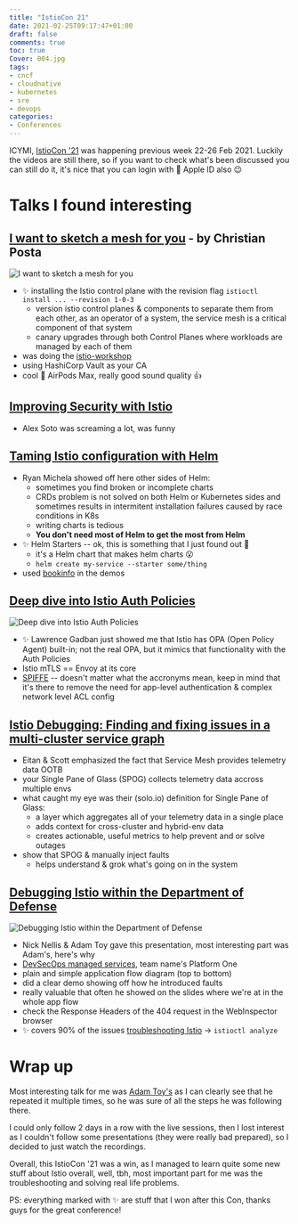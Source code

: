 ```yaml
---
title: "IstioCon 21"
date: 2021-02-25T09:17:47+01:00
draft: false
comments: true
toc: true
Cover: 004.jpg
tags:
- cncf
- cloudnative
- kubernetes
- sre
- devops
categories:
- Conferences
---
```


ICYMI, [IstioCon '21][1] was happening previous week 22-26 Feb 2021. Luckily the videos are still there, so if you want to check what's
been discussed you can still do it, it's nice that you can login with  Apple ID also :wink:

# Talks I found interesting

## [I want to sketch a mesh for you][2] - by Christian Posta
![I want to sketch a mesh for you](/002.png)
* :sparkles: installing the Istio control plane with the revision flag `istioctl install ... --revision 1-0-3`
  * version istio control planes & components to separate them from each other, as an operator of a system,
    the service mesh is a critical component of that system
  * canary upgrades through both Control Planes where workloads are managed by each of them
* was doing the [istio-workshop][3]
* using HashiCorp Vault as your CA
* cool  AirPods Max, really good sound quality :thumbsup:
## [Improving Security with Istio][4]
* Alex Soto was screaming a lot, was funny

## [Taming Istio configuration with Helm][5]
* Ryan Michela showed off here other sides of Helm:
  * sometimes you find broken or incomplete charts
  * CRDs problem is not solved on both Helm or Kubernetes sides and sometimes results in
    intermitent installation failures caused by race conditions in K8s
  * writing charts is tedious
  * **You don't need most of Helm to get the most from Helm**
* :sparkles: Helm Starters -- ok, this is something that I just found out :thinking:
  * it's a Helm chart that makes helm charts :open_mouth:
  * `helm create my-service --starter some/thing`
* used [bookinfo][bookinfo] in the demos

## [Deep dive into Istio Auth Policies][6]
![Deep dive into Istio Auth Policies](/003.png)
* :sparkles: Lawrence Gadban just showed me that Istio has OPA (Open Policy Agent) built-in;
  not the real OPA, but it mimics that functionality with the Auth Policies
* Istio mTLS == Envoy at its core
* [SPIFFE][spiffe] -- doesn't matter what the accronyms mean, keep in mind that it's there to
  remove the need for app-level authentication & complex network level ACL config
## [Istio Debugging: Finding and fixing issues in a multi-cluster service graph][7]
* Eitan & Scott emphasized the fact that Service Mesh provides telemetry data OOTB
* your Single Pane of Glass (SPOG) collects telemetry data accross multiple envs
* what caught my eye was their (solo.io) definition for Single Pane of Glass:
  * a layer which aggregates all of your telemetry data in a single place
  * adds context for cross-cluster and hybrid-env data
  * creates actionable, useful metrics to help prevent and or solve outages
* show that SPOG & manually inject faults
  * helps understand & grok what's going on in the system

## [Debugging Istio within the Department of Defense][8]
![Debugging Istio within the Department of Defense](/001.png)
* Nick Nellis & Adam Toy gave this presentation, most interesting part was Adam's, here's why
* [DevSecOps managed services][8], team name's Platform One
* plain and simple application flow diagram (top to bottom)
* did a clear demo showing off how he introduced faults
* really valuable that often he showed on the slides where we're at in the whole app flow
* check the Response Headers of the 404 request in the WebInspector browser
* :sparkles: covers 90% of the issues [troubleshooting Istio][analyze] -> `istioctl analyze`

# Wrap up

Most interesting talk for me was [Adam Toy's][8] as I can clearly see that he repeated it multiple times, so
he was sure of all the steps he was following there.

I could only follow 2 days in a row with the live sessions, then I lost interest as I couldn't follow some
presentations (they were really bad prepared), so I decided to just watch the recordings.

Overall, this IstioCon '21 was a win, as I managed to learn quite some new stuff about Istio overall, well, tbh, most
important part for me was the troubleshooting and solving real life problems.

PS: everything marked with :sparkles: are stuff that I won after this Con, thanks guys for the great conference!

[1]: https://events.istio.io/istiocon-2021
[2]: https://www.crowdcast.io/e/istiocon-2021/3
[3]: https://github.com/layer5io/istio-service-mesh-workshop
[4]: https://www.crowdcast.io/e/istiocon-2021/5
[5]: https://www.crowdcast.io/e/istiocon-2021/21
[6]: https://www.crowdcast.io/e/istiocon-2021/24
[7]: https://www.crowdcast.io/e/istiocon-2021/35
[8]: https://software.af.mil/team/platformone/
[bookinfo]: https://istio.io/latest/docs/examples/bookinfo/
[spiffe]: https://spiffe.io
[analyze]: https://istio.io/latest/docs/ops/diagnostic-tools/istioctl-analyze/
